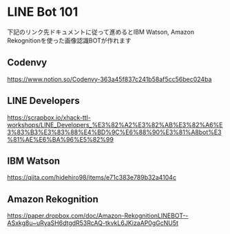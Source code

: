 # LINE Bot 101
下記のリンク先ドキュメントに従って進めるとIBM Watson, Amazon Rekognitionを使った画像認識BOTが作れます

## Codenvy
https://www.notion.so/Codenvy-363a45f837c241b58af5cc56bec024ba

## LINE Developers
https://scrapbox.io/xhack-ttl-workshops/LINE_Developers_%E3%82%A2%E3%82%AB%E3%82%A6%E3%83%B3%E3%83%88%E4%BD%9C%E6%88%90%E3%81%A8bot%E3%81%AE%E6%BA%96%E5%82%99

## IBM Watson
https://qiita.com/hidehiro98/items/e71c383e789b32a4104c

## Amazon Rekognition
https://paper.dropbox.com/doc/Amazon-RekognitionLINEBOT--ASxkg8u~uRyaSH6dtgdR53RcAQ-tkvkL6JKizaAP0gGcNU5t

